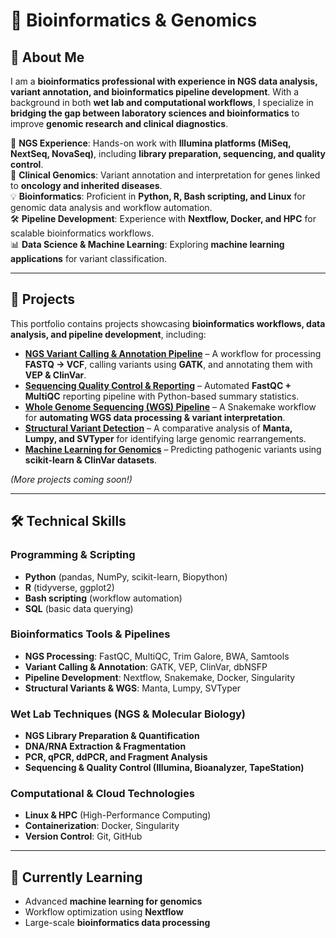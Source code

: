 # 🧬 Bioinformatics & Genomics  

## 👋 About Me  
I am a **bioinformatics professional with experience in NGS data analysis, variant annotation, and bioinformatics pipeline development**. With a background in both **wet lab and computational workflows**, I specialize in **bridging the gap between laboratory sciences and bioinformatics** to improve **genomic research and clinical diagnostics**.

🔬 **NGS Experience**: Hands-on work with **Illumina platforms (MiSeq, NextSeq, NovaSeq)**, including **library preparation, sequencing, and quality control**.  
🧬 **Clinical Genomics**: Variant annotation and interpretation for genes linked to **oncology and inherited diseases**.  
💡 **Bioinformatics**: Proficient in **Python, R, Bash scripting, and Linux** for genomic data analysis and workflow automation.  
🛠 **Pipeline Development**: Experience with **Nextflow, Docker, and HPC** for scalable bioinformatics workflows.  
📊 **Data Science & Machine Learning**: Exploring **machine learning applications** for variant classification.  

---

## 📂 Projects  
This portfolio contains projects showcasing **bioinformatics workflows, data analysis, and pipeline development**, including:

- **[NGS Variant Calling & Annotation Pipeline](#)** – A workflow for processing **FASTQ → VCF**, calling variants using **GATK**, and annotating them with **VEP & ClinVar**.  
- **[Sequencing Quality Control & Reporting](#)** – Automated **FastQC + MultiQC** reporting pipeline with Python-based summary statistics.  
- **[Whole Genome Sequencing (WGS) Pipeline](#)** – A Snakemake workflow for **automating WGS data processing & variant interpretation**.  
- **[Structural Variant Detection](#)** – A comparative analysis of **Manta, Lumpy, and SVTyper** for identifying large genomic rearrangements.  
- **[Machine Learning for Genomics](#)** – Predicting pathogenic variants using **scikit-learn & ClinVar datasets**.  

*(More projects coming soon!)*  

---

## 🛠 Technical Skills  
### **Programming & Scripting**  
- **Python** (pandas, NumPy, scikit-learn, Biopython)  
- **R** (tidyverse, ggplot2)  
- **Bash scripting** (workflow automation)  
- **SQL** (basic data querying)  

### **Bioinformatics Tools & Pipelines**  
- **NGS Processing**: FastQC, MultiQC, Trim Galore, BWA, Samtools  
- **Variant Calling & Annotation**: GATK, VEP, ClinVar, dbNSFP  
- **Pipeline Development**: Nextflow, Snakemake, Docker, Singularity  
- **Structural Variants & WGS**: Manta, Lumpy, SVTyper  

### **Wet Lab Techniques (NGS & Molecular Biology)**  
- **NGS Library Preparation & Quantification**  
- **DNA/RNA Extraction & Fragmentation**  
- **PCR, qPCR, ddPCR, and Fragment Analysis**  
- **Sequencing & Quality Control (Illumina, Bioanalyzer, TapeStation)**  

### **Computational & Cloud Technologies**  
- **Linux & HPC** (High-Performance Computing)  
- **Containerization**: Docker, Singularity  
- **Version Control**: Git, GitHub  

---

## **🌱 Currently Learning**  
- Advanced **machine learning for genomics**  
- Workflow optimization using **Nextflow**  
- Large-scale **bioinformatics data processing**  

